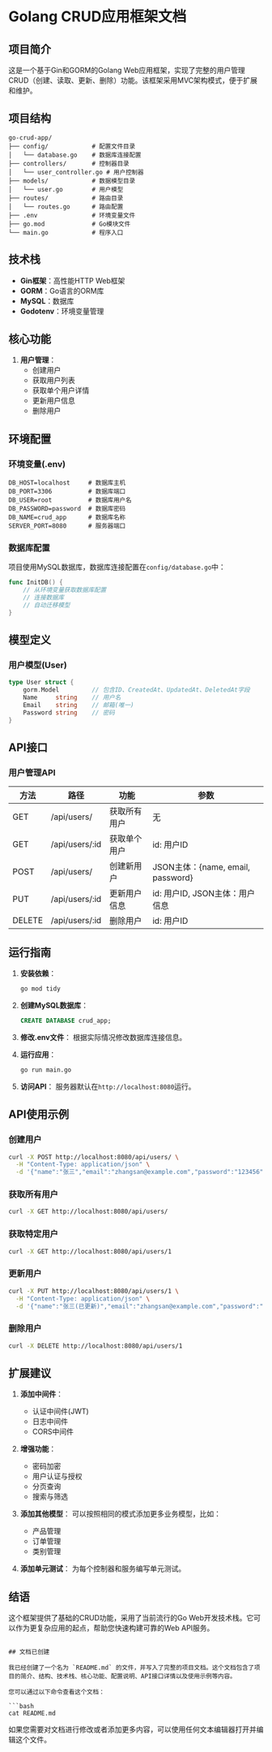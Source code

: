 # Golang CRUD应用框架文档

## 项目简介

这是一个基于Gin和GORM的Golang Web应用框架，实现了完整的用户管理CRUD（创建、读取、更新、删除）功能。该框架采用MVC架构模式，便于扩展和维护。

## 项目结构

```
go-crud-app/
├── config/            # 配置文件目录
│   └── database.go    # 数据库连接配置
├── controllers/       # 控制器目录
│   └── user_controller.go # 用户控制器
├── models/            # 数据模型目录
│   └── user.go        # 用户模型
├── routes/            # 路由目录
│   └── routes.go      # 路由配置
├── .env               # 环境变量文件
├── go.mod             # Go模块文件
└── main.go            # 程序入口
```


## 技术栈

- **Gin框架**：高性能HTTP Web框架
- **GORM**：Go语言的ORM库
- **MySQL**：数据库
- **Godotenv**：环境变量管理

## 核心功能

1. **用户管理**：
   - 创建用户
   - 获取用户列表
   - 获取单个用户详情
   - 更新用户信息
   - 删除用户

## 环境配置

### 环境变量(.env)

```
DB_HOST=localhost     # 数据库主机
DB_PORT=3306          # 数据库端口
DB_USER=root          # 数据库用户名
DB_PASSWORD=password  # 数据库密码
DB_NAME=crud_app      # 数据库名称
SERVER_PORT=8080      # 服务器端口
```


### 数据库配置

项目使用MySQL数据库，数据库连接配置在`config/database.go`中：

```go
func InitDB() {
    // 从环境变量获取数据库配置
    // 连接数据库
    // 自动迁移模型
}
```


## 模型定义

### 用户模型(User)

```go
type User struct {
    gorm.Model         // 包含ID、CreatedAt、UpdatedAt、DeletedAt字段
    Name     string    // 用户名
    Email    string    // 邮箱(唯一)
    Password string    // 密码
}
```


## API接口

### 用户管理API

| 方法   | 路径              | 功能         | 参数                          |
|------|-----------------|------------|------------------------------|
| GET  | /api/users/     | 获取所有用户     | 无                            |
| GET  | /api/users/:id  | 获取单个用户     | id: 用户ID                     |
| POST | /api/users/     | 创建新用户      | JSON主体：{name, email, password} |
| PUT  | /api/users/:id  | 更新用户信息     | id: 用户ID, JSON主体：用户信息         |
| DELETE | /api/users/:id  | 删除用户      | id: 用户ID                     |

## 运行指南

1. **安装依赖**：
   ```bash
   go mod tidy
   ```

2. **创建MySQL数据库**：
   ```sql
   CREATE DATABASE crud_app;
   ```

3. **修改.env文件**：
   根据实际情况修改数据库连接信息。

4. **运行应用**：
   ```bash
   go run main.go
   ```

5. **访问API**：
   服务器默认在`http://localhost:8080`运行。

## API使用示例

### 创建用户
```bash
curl -X POST http://localhost:8080/api/users/ \
  -H "Content-Type: application/json" \
  -d '{"name":"张三","email":"zhangsan@example.com","password":"123456"}'
```


### 获取所有用户
```bash
curl -X GET http://localhost:8080/api/users/
```


### 获取特定用户
```bash
curl -X GET http://localhost:8080/api/users/1
```


### 更新用户
```bash
curl -X PUT http://localhost:8080/api/users/1 \
  -H "Content-Type: application/json" \
  -d '{"name":"张三(已更新)","email":"zhangsan@example.com","password":"654321"}'
```


### 删除用户
```bash
curl -X DELETE http://localhost:8080/api/users/1
```


## 扩展建议

1. **添加中间件**：
   - 认证中间件(JWT)
   - 日志中间件
   - CORS中间件

2. **增强功能**：
   - 密码加密
   - 用户认证与授权
   - 分页查询
   - 搜索与筛选

3. **添加其他模型**：
   可以按照相同的模式添加更多业务模型，比如：
   - 产品管理
   - 订单管理
   - 类别管理

4. **添加单元测试**：
   为每个控制器和服务编写单元测试。

## 结语

这个框架提供了基础的CRUD功能，采用了当前流行的Go Web开发技术栈。它可以作为更复杂应用的起点，帮助您快速构建可靠的Web API服务。
```

## 文档已创建

我已经创建了一个名为 `README.md` 的文件，并写入了完整的项目文档。这个文档包含了项目的简介、结构、技术栈、核心功能、配置说明、API接口详情以及使用示例等内容。

您可以通过以下命令查看这个文档：

```bash
cat README.md
```

如果您需要对文档进行修改或者添加更多内容，可以使用任何文本编辑器打开并编辑这个文件。